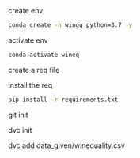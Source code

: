create env
```bash
conda create -n wingq python=3.7 -y
```

activate env
```bash
conda activate wineq
```
create a req file

install the req
```bash
pip install -r requirements.txt
```

git init

dvc init

dvc add data_given/winequality.csv


